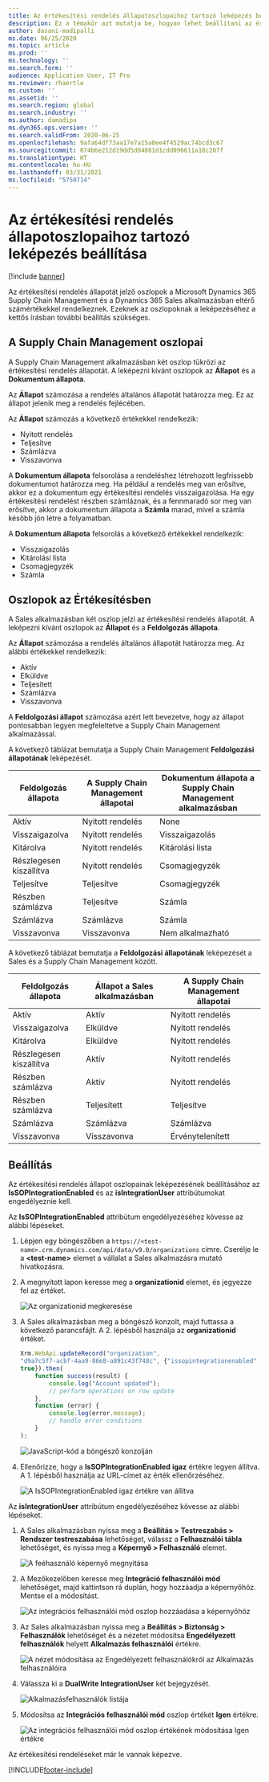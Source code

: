 ```yaml
---
title: Az értékesítési rendelés állapotoszlopaihoz tartozó leképezés beállítása
description: Ez a témakör azt mutatja be, hogyan lehet beállítani az értékesítési rendelés állapotoszlopait a kettős íráshoz.
author: dasani-madipalli
ms.date: 06/25/2020
ms.topic: article
ms.prod: ''
ms.technology: ''
ms.search.form: ''
audience: Application User, IT Pro
ms.reviewer: rhaertle
ms.custom: ''
ms.assetid: ''
ms.search.region: global
ms.search.industry: ''
ms.author: damadipa
ms.dyn365.ops.version: ''
ms.search.validFrom: 2020-06-25
ms.openlocfilehash: 9afa64df73aa17e7a15a0ee4f4529ac74bcd3c67
ms.sourcegitcommit: 074b6e212d19dd5d84881d1cdd096611a18c207f
ms.translationtype: HT
ms.contentlocale: hu-HU
ms.lasthandoff: 03/31/2021
ms.locfileid: "5750714"
---
```

# <a name="set-up-the-mapping-for-the-sales-order-status-columns"></a>Az értékesítési rendelés állapotoszlopaihoz tartozó leképezés beállítása

[!include [banner](../../includes/banner.md)]

Az értékesítési rendelés állapotát jelző oszlopok a Microsoft Dynamics 365 Supply Chain Management és a Dynamics 365 Sales alkalmazásban eltérő számértékekkel rendelkeznek. Ezeknek az oszlopoknak a leképezéséhez a kettős írásban további beállítás szükséges.

## <a name="columns-in-supply-chain-management"></a>A Supply Chain Management oszlopai

A Supply Chain Management alkalmazásban két oszlop tükrözi az értékesítési rendelés állapotát. A leképezni kívánt oszlopok az **Állapot** és a **Dokumentum állapota**.

Az **Állapot** számozása a rendelés általános állapotát határozza meg. Ez az állapot jelenik meg a rendelés fejlécében.

Az **Állapot** számozás a következő értékekkel rendelkezik:

- Nyitott rendelés
- Teljesítve
- Számlázva
- Visszavonva

A **Dokumentum állapota** felsorolása a rendeléshez létrehozott legfrissebb dokumentumot határozza meg. Ha például a rendelés meg van erősítve, akkor ez a dokumentum egy értékesítési rendelés visszaigazolása. Ha egy értékesítési rendelést részben számláznak, és a fennmaradó sor meg van erősítve, akkor a dokumentum állapota a **Számla** marad, mivel a számla később jön létre a folyamatban.

A **Dokumentum állapota** felsorolás a következő értékekkel rendelkezik:

- Visszaigazolás
- Kitárolási lista
- Csomagjegyzék
- Számla

## <a name="columns-in-sales"></a>Oszlopok az Értékesítésben

A Sales alkalmazásban két oszlop jelzi az értékesítési rendelés állapotát. A leképezni kívánt oszlopok az **Állapot** és a **Feldolgozás állapota**.

Az **Állapot** számozása a rendelés általános állapotát határozza meg. Az alábbi értékekkel rendelkezik:

- Aktív
- Elküldve
- Teljesített
- Számlázva
- Visszavonva

A **Feldolgozási állapot** számozása azért lett bevezetve, hogy az állapot pontosabban legyen megfeleltetve a Supply Chain Management alkalmazással.

A következő táblázat bemutatja a Supply Chain Management **Feldolgozási állapotának** leképezését.

| Feldolgozás állapota   | A Supply Chain Management állapotai | Dokumentum állapota a Supply Chain Management alkalmazásban |
|---------------------|-----------------------------------|--------------------------------------------|
| Aktív              | Nyitott rendelés                        | None                                       |
| Visszaigazolva           | Nyitott rendelés                        | Visszaigazolás                               |
| Kitárolva              | Nyitott rendelés                        | Kitárolási lista                               |
| Részlegesen kiszállítva | Nyitott rendelés                        | Csomagjegyzék                               |
| Teljesítve           | Teljesítve                         | Csomagjegyzék                               |
| Részben számlázva  | Teljesítve                         | Számla                                    |
| Számlázva            | Számlázva                          | Számla                                    |
| Visszavonva           | Visszavonva                         | Nem alkalmazható                             |

A következő táblázat bemutatja a **Feldolgozási állapotának** leképezését a Sales és a Supply Chain Management között.

| Feldolgozás állapota   | Állapot a Sales alkalmazásban | A Supply Chain Management állapotai |
|---------------------|-----------------|-----------------------------------|
| Aktív              | Aktív          | Nyitott rendelés                        |
| Visszaigazolva           | Elküldve       | Nyitott rendelés                        |
| Kitárolva              | Elküldve       | Nyitott rendelés                        |
| Részlegesen kiszállítva | Aktív          | Nyitott rendelés                        |
| Részben számlázva  | Aktív          | Nyitott rendelés                        |
| Részben számlázva  | Teljesített       | Teljesítve                         |
| Számlázva            | Számlázva        | Számlázva                          |
| Visszavonva           | Visszavonva       | Érvénytelenített                         |

## <a name="setup"></a>Beállítás

Az értékesítési rendelés állapot oszlopainak leképezésének beállításához az **IsSOPIntegrationEnabled** és az **isIntegrationUser** attribútumokat engedélyeznie kell.

Az **IsSOPIntegrationEnabled** attribútum engedélyezéséhez kövesse az alábbi lépéseket.

1. Lépjen egy böngészőben a `https://<test-name>.crm.dynamics.com/api/data/v9.0/organizations` címre. Cserélje le a **\<test-name\>** elemet a vállalat a Sales alkalmazásra mutató hivatkozásra.
2. A megnyitott lapon keresse meg a **organizationid** elemet, és jegyezze fel az értéket.

    ![Az organizationid megkeresése](media/sales-map-orgid.png)

3. A Sales alkalmazásban meg a böngésző konzolt, majd futtassa a következő parancsfájlt. A 2. lépésből használja az **organizationid** értéket.

    ```javascript
    Xrm.WebApi.updateRecord("organization",
    "d9a7c5f7-acbf-4aa9-86e8-a891c43f748c", {"issopintegrationenabled" :
    true}).then(
        function success(result) {
            console.log("Account updated");
            // perform operations on row update
        },
        function (error) {
            console.log(error.message);
            // handle error conditions
        }
    );
    ```

    ![JavaScript-kód a böngésző konzolján](media/sales-map-script.png)

4. Ellenőrizze, hogy a **IsSOPIntegrationEnabled** **igaz** értékre legyen állítva. A 1. lépésből használja az URL-címet az érték ellenőrzéséhez.

    ![A IsSOPIntegrationEnabled igaz értékre van állítva](media/sales-map-integration-enabled.png)

Az **isIntegrationUser** attribútum engedélyezéséhez kövesse az alábbi lépéseket.

1. A Sales alkalmazásban nyissa meg a **Beállítás \> Testreszabás \> Rendszer testreszabása** lehetőséget, válassz a **Felhasználói tábla** lehetőséget, és nyissa meg a **Képernyő \> Felhasználó** elemet.

    ![A feéhasználó képernyő megnyitása](media/sales-map-user.png)

2. A Mezőkezelőben keresse meg **Integráció felhasználói mód** lehetőséget, majd kattintson rá duplán, hogy hozzáadja a képernyőhöz. Mentse el a módosítást.

    ![Az integrációs felhasználói mód oszlop hozzáadása a képernyőhöz](media/sales-map-field-explorer.png)

3. Az Sales alkalmazásban nyissa meg a **Beállítás \> Biztonság \> Felhasználók** lehetőséget és a nézetet módosítsa **Engedélyezett felhasználók** helyett **Alkalmazás felhasználói** értékre.

    ![A nézet módosítása az Engedélyezett felhasználókról az Alkalmazás felhasználóira](media/sales-map-enabled-users.png)

4. Válassza ki a **DualWrite IntegrationUser** két bejegyzését.

    ![Alkalmazásfelhasználók listája](media/sales-map-user-mode.png)

5. Módosítsa az **Integrációs felhasználói mód** oszlop értékét **Igen** értékre.

    ![Az integrációs felhasználói mód oszlop értékének módosítása Igen értékre](media/sales-map-user-mode-yes.png)

Az értékesítési rendeléseket már le vannak képezve.


[!INCLUDE[footer-include](../../../../includes/footer-banner.md)]